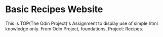 # Basic Recipes Website

This is TOP(The Odin Project)'s Assignment to display use of simple html knowledge only.
From Odin Project, foundations, Project: Recipes.
